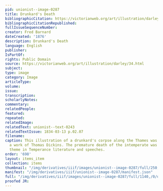 ```yaml
---
pid: unionist--image-0287
title: Drunkard's Death
bibliographicCitation: https://victorianweb.org/art/illustration/darley/34.html
bibliographicCitationRepublished: 
fullIssueSequenceNumber: 
creator: Fred Barnard
dateCreated: '1876'
description: Drunkard's Death
language: English
publisher: 
IsPartOf: 
rights: Public Domain
source: https://victorianweb.org/art/illustration/darley/34.html
subject: 
type: image
category: Image
articleType: 
volume: 
issue: 
transcription: 
scholarlyNotes: 
commentary: 
relatedPeople: 
featured: 
repeated: 
relatedImage: 
relatedText: unionist--text-0243
relatedTextIssue: 1834-03-13 p.02.07
filename: 
caption: This illustration of a drunkard's corpse along the Thames was used to illustrate
  a work of Thomas Dickins. The premature death of the intemperate was a constant
  theme in Temperance literature and speeches.
order: '698'
layout: items_item
collection: items
thumbnail: "/img/derivatives/iiif/images/unionist--image-0287/full/250,/0/default.jpg"
manifest: "/img/derivatives/iiif/unionist--image-0287/manifest.json"
full: "/img/derivatives/iiif/images/unionist--image-0287/full/1140,/0/default.jpg"
proofed JR: 
---
```


